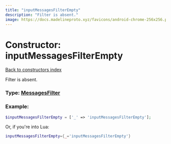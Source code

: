 ```yaml
---
title: "inputMessagesFilterEmpty"
description: "Filter is absent."
image: https://docs.madelineproto.xyz/favicons/android-chrome-256x256.png
---
```

# Constructor: inputMessagesFilterEmpty  
[Back to constructors index](index.md)



Filter is absent.




### Type: [MessagesFilter](../types/MessagesFilter.md)


### Example:

```php
$inputMessagesFilterEmpty = ['_' => 'inputMessagesFilterEmpty'];
```  


Or, if you're into Lua:

```lua
inputMessagesFilterEmpty={_='inputMessagesFilterEmpty'}

```


